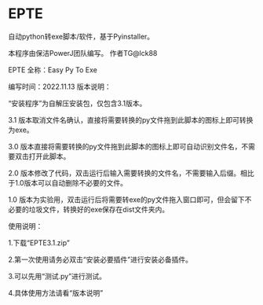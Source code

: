 # EPTE
自动python转exe脚本/软件，基于Pyinstaller。

本程序由保洁PowerJ团队编写。
作者TG@lck88

EPTE 全称：Easy Py To Exe

编写时间：2022.11.13
版本说明：

“安装程序”为自解压安装包，仅包含3.1版本。

3.1 版本取消文件名确认，直接将需要转换的py文件拖到此脚本的图标上即可转换为exe。

3.0 版本直接将需要转换的py文件拖到此脚本的图标上即可自动识别文件名，不需要双击打开此脚本。

2.0 版本修改了代码，双击运行后输入需要转换的文件名，不需要输入后缀。相比于1.0版本可以自动删除不必要的文件。

1.0 版本为实验用，双击运行后将需要转exe的py文件拖入窗口即可，但会留下不必要的垃圾文件，转换好的exe保存在dist文件夹内。

使用说明：

1.下载“EPTE3.1.zip”

2.第一次使用请务必双击“安装必要插件”进行安装必备插件。

3.可以先用“测试.py”进行测试。

4.具体使用方法请看“版本说明”
